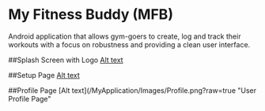 # My Fitness Buddy (MFB)

Android application that allows gym-goers to create, log and track their workouts with a focus on robustness and providing a clean user interface.

##Splash Screen with Logo
[Alt text](/MyApplication/Images/SplashScreen.png?raw=true "Splash Screen with Logo")

##Setup Page
[Alt text](/MyApplication/Images/Setup.png?raw=true "User Setup Page")

##Profile Page
[Alt text](/MyApplication/Images/Profile.png?raw=true "User Profile Page"
